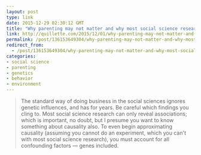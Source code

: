 ```yaml
---
layout: post
type: link
date: 2015-12-29 02:30:12 GMT
title: "Why parenting may not matter and why most social science research is probably wrong"
link: http://quillette.com/2015/12/01/why-parenting-may-not-matter-and-why-most-social-science-research-is-probably-wrong/
permalink: /post/136153649304/why-parenting-may-not-matter-and-why-most-social
redirect_from: 
  - /post/136153649304/why-parenting-may-not-matter-and-why-most-social
categories:
- social science
- parenting
- genetics
- behavior
- environment
---
```


<p><blockquote>The standard way of doing business in the social sciences ignores genetic influences, and has for years. Be careful which findings you cling to. Most social science research can only reveal associations; which is important, no doubt, but I presume you want to know something about causality also. To even begin approximating causality (assuming you cannot do an experiment, which you can't with most social science research), you must account for all confounding factors — genes included.</blockquote></p>